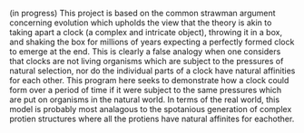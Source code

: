 (in progress) This project is based on the common strawman argument
concerning evolution which upholds the view that the theory
is akin to taking apart a clock (a complex and intricate object), throwing
it in a box, and shaking the box for millions of years expecting a perfectly
formed clock to emerge at the end. This is clearly a false analogy when one
considers that clocks are not living organisms which are subject to the
pressures of natural selection, nor do the individual parts of a clock have
natural affinities for each other. This program here seeks to demonstrate
how a clock could form over a period of time if it were subject to the same
pressures which are put on organisms in the natural world. In terms of the
real world, this model is probably most analagous to the spotanious
generation of complex protien structures where all the protiens have natural
affinites for eachother.
